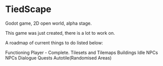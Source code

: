 # TiedScape
Godot game, 2D open world, alpha stage.

This game was just created, there is a lot to work on.

A roadmap of current things to do listed below:

Functioning Player - Complete.
Tilesets and Tilemaps
Buildings
Idle NPCs
NPCs
Dialogue
Quests
Autotile(Randomised Areas)
